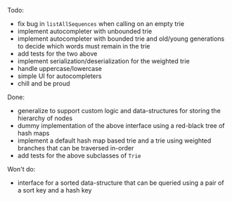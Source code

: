 Todo:

- fix bug in `listAllSequences` when calling on an empty trie
- implement autocompleter with unbounded trie
- implement autocompleter with bounded trie and old/young generations to decide which words must remain in the trie
- add tests for the two above
- implement serialization/deserialization for the weighted trie
- handle uppercase/lowercase
- simple UI for autocompleters
- chill and be proud

Done:

- generalize to support custom logic and data-structures for storing the hierarchy of nodes
- dummy implementation of the above interface using a red-black tree of hash maps
- implement a default hash map based trie and a trie using weighted branches that can be traversed in-order
- add tests for the above subclasses of `Trie`

Won't do:

- interface for a sorted data-structure that can be queried using a pair of a sort key and a hash key